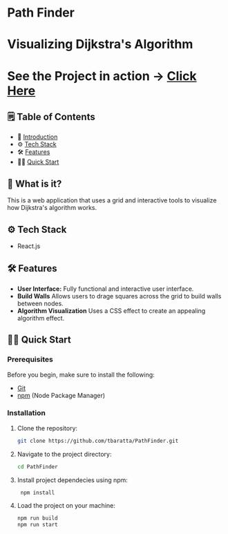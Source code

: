 # Path Finder
# Visualizing Dijkstra's Algorithm
# See the Project in action -> [Click Here](https://www.youtube.com/watch?v=cY4swDDYqS0)

## 🗒️ Table of Contents

- 🤖 [Introduction](#introduction)
- ⚙️ [Tech Stack](#tech-stack)
- 🛠️ [Features](#features)
- 🏃‍♂️ [Quick Start](#quick-start)

## 🤖 What is it? <a name="introduction"></a>
This is a web application that uses a grid and interactive tools to visualize how Dijkstra's algorithm works.


## ⚙️ Tech Stack <a name="tech-stack"></a>

- React.js
  
## 🛠️ Features <a name="features"></a>

- **User Interface:** Fully functional and interactive user interface.
- **Build Walls** Allows users to drage squares across the grid to build walls between nodes.
- **Algorithm Visualization** Uses a CSS effect to create an appealing algorithm effect.

## 🏃‍♂️ Quick Start <a name="quick-start"></a>

### Prerequisites <a name="prerequisites"></a>

Before you begin, make sure to install the following:

- [Git](https://git-scm.com/)
- [npm](https://www.npmjs.com/) (Node Package Manager)

### Installation <a name="installation"></a>

1. Clone the repository:

    ```bash
    git clone https://github.com/tbaratta/PathFinder.git
    ```

2. Navigate to the project directory:

    ```bash
    cd PathFinder
    ```

3. Install project dependecies using npm:
   ```bash
    npm install
    ```
   
5. Load the project on your machine:
   ```bash
   npm run build
   npm run start
    ```
   
